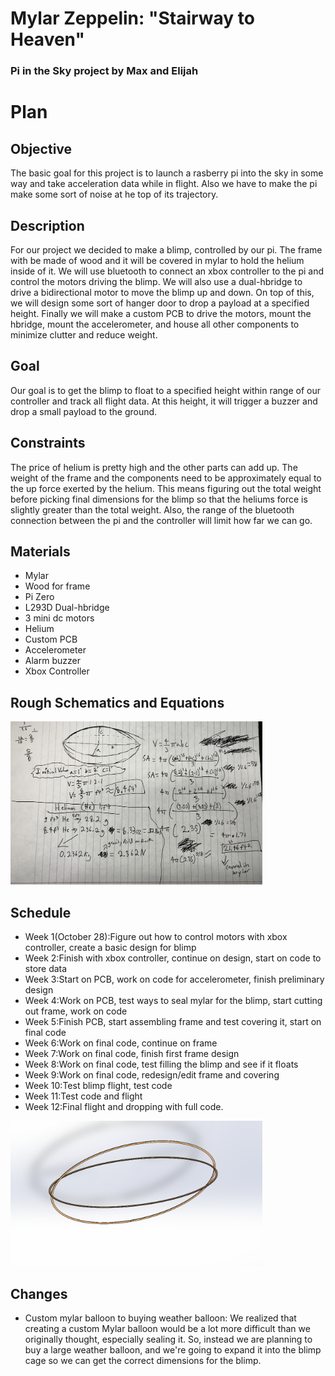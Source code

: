 # Mylar Zeppelin: "Stairway to Heaven"
### Pi in the Sky project by Max and Elijah

# Plan
## Objective
The basic goal for this project is to launch a rasberry pi into the sky in some way and take acceleration data while in flight. Also we have to make the pi make some sort of noise at he top of its trajectory.
## Description
For our project we decided to make a blimp, controlled by our pi. The frame with be made of wood and it will be covered in mylar to hold the helium inside of it. We will use bluetooth to connect an xbox controller to the pi and control the motors driving the blimp. We will also use a dual-hbridge to drive a bidirectional motor to move the blimp up and down. On top of this, we will design some sort of hanger door to drop a payload at a specified height. Finally we will make a custom PCB to drive the motors, mount the hbridge, mount the accelerometer, and house all other components to minimize clutter and reduce weight.
## Goal
Our goal is to get the blimp to float to a specified height within range of our controller and track all flight data. At this height, it will trigger a buzzer and drop a small payload to the ground. 
## Constraints
The price of helium is pretty high and the other parts can add up. The weight of the frame and the components need to be approximately equal to the up force exerted by the helium. This means figuring out the total weight before picking final dimensions for the blimp so that the heliums force is slightly greater than the total weight. Also, the range of the bluetooth connection between the pi and the controller will limit how far we can go.
## Materials
* Mylar
* Wood for frame
* Pi Zero
* L293D Dual-hbridge
* 3 mini dc motors
* Helium
* Custom PCB
* Accelerometer
* Alarm buzzer
* Xbox Controller
## Rough Schematics and Equations
<img src="75C22DD9-4361-48F5-8394-BCE06E49980E.jpeg" width="80%">

## Schedule
* Week 1(October 28):Figure out how to control motors with xbox controller, create a basic design for blimp
* Week 2:Finish with xbox controller, continue on design, start on code to store data
* Week 3:Start on PCB, work on code for accelerometer, finish preliminary design
* Week 4:Work on PCB, test ways to seal mylar for the blimp, start cutting out frame, work on code
* Week 5:Finish PCB, start assembling frame and test covering it, start on final code
* Week 6:Work on final code, continue on frame
* Week 7:Work on final code, finish first frame design
* Week 8:Work on final code, test filling the blimp and see if it floats
* Week 9:Work on final code, redesign/edit frame and covering
* Week 10:Test blimp flight, test code
* Week 11:Test code and flight
* Week 12:Final flight and dropping with full code.
<img src="Blimp_frame.PNG" width="80%">

## Changes
* Custom mylar balloon to buying weather balloon: We realized that creating a custom Mylar balloon would be a lot more difficult than we originally thought, especially sealing it. So, instead we are planning to buy a large weather balloon, and we're going to expand it into the blimp cage so we can get the correct dimensions for the blimp.
